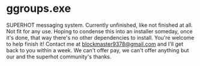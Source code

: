 # ggroups.exe
SUPERHOT messaging system. Currently unfinished, like not finished at all.
Not fit for any use. Hoping to condense this into an installer someday, once it's done, that way there's no other dependencies to install.
You're welcome to help finish it! Contact me at blockmaster9378@gmail.com and I'll get back to you within a week.
We can't offer pay, we can't offer anything but our and the superhot community's thanks.
